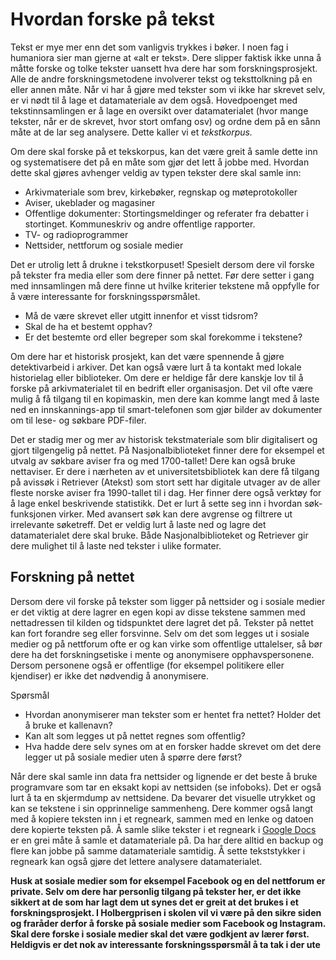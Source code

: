 # Hvordan forske på tekst

Tekst er mye mer enn det som vanligvis trykkes i bøker. I noen fag i humaniora sier man gjerne at «alt er tekst». Dere slipper faktisk ikke unna å måtte forske og tolke tekster uansett hva dere har som forskningsprosjekt. Alle de andre forskningsmetodene involverer tekst og teksttolkning på en eller annen måte. Når vi har å gjøre med tekster som vi ikke har skrevet selv, er vi nødt til å lage et datamateriale av dem også. Hovedpoenget med tekstinnsamlingen er å lage en oversikt over datamaterialet (hvor mange tekster, når er de skrevet, hvor stort omfang osv) og ordne dem på en sånn måte at de lar seg analysere. Dette kaller vi et _tekstkorpus._

Om dere skal forske på et tekskorpus, kan det være greit å samle dette inn og systematisere det på en måte som gjør det lett å jobbe med. Hvordan dette skal gjøres avhenger veldig av typen tekster dere skal samle inn:

  * Arkivmateriale som brev, kirkebøker, regnskap og møteprotokoller
  * Aviser, ukeblader og magasiner
  * Offentlige dokumenter: Stortingsmeldinger og referater fra debatter i stortinget. Kommuneskriv og andre offentlige rapporter.
  * TV- og radioprogrammer
  * Nettsider, nettforum og sosiale medier

Det er utrolig lett å drukne i tekstkorpuset! Spesielt dersom dere vil forske på tekster fra media eller som dere finner på nettet. Før dere setter i gang med innsamlingen må dere finne ut hvilke kriterier tekstene må oppfylle for å være interessante for forskningsspørsmålet.

  * Må de være skrevet eller utgitt innenfor et visst tidsrom?
  * Skal de ha et bestemt opphav?
  * Er det bestemte ord eller begreper som skal forekomme i tekstene?

Om dere har et historisk prosjekt, kan det være spennende å gjøre detektivarbeid i arkiver. Det kan også være lurt å ta kontakt med lokale historielag eller biblioteker. Om dere er heldige får dere kanskje lov til å forske på arkivmaterialet til en bedrift eller organisasjon. Det vil ofte være mulig å få tilgang til en kopimaskin, men dere kan komme langt med å laste ned en innskannings-app til smart-telefonen som gjør bilder av dokumenter om til lese- og søkbare PDF-filer.

Det er stadig mer og mer av historisk tekstmateriale som blir digitalisert og gjort tilgengelig på nettet. På Nasjonalbiblioteket finner dere for eksempel et utvalg av søkbare aviser fra og med 1700-tallet! Dere kan også bruke nettaviser. Er dere i nærheten av et universitetsbibliotek kan dere få tilgang på avissøk i Retriever (Atekst) som stort sett har digitale utvager av de aller fleste norske aviser fra 1990-tallet til i dag. Her finner dere også verktøy for å lage enkel beskrivende statistikk. Det er lurt å sette seg inn i hvordan søk-funksjonen virker. Med avansert søk kan dere avgrense og filtrere ut irrelevante søketreff. Det er veldig lurt å laste ned og lagre det datamaterialet dere skal bruke. Både Nasjonalbiblioteket og Retriever gir dere mulighet til å laste ned tekster i ulike formater.

## Forskning på nettet

Dersom dere vil forske på tekster som ligger på nettsider og i sosiale medier er det viktig at dere lagrer en egen kopi av disse tekstene sammen med nettadressen til kilden og tidspunktet dere lagret det på. Tekster på nettet kan fort forandre seg eller forsvinne. Selv om det som legges ut i sosiale medier og på nettforum ofte er og kan virke som offentlige uttalelser, så bør dere ha det forskningsetiske i mente og anonymisere opphavspersonene. Dersom personene også er offentlige (for eksempel politikere eller kjendiser) er ikke det nødvendig å anonymisere.

Spørsmål

  * Hvordan anonymiserer man tekster som er hentet fra nettet? Holder det å bruke et kallenavn?
  * Kan alt som legges ut på nettet regnes som offentlig?
  * Hva hadde dere selv synes om at en forsker hadde skrevet om det dere legger ut på sosiale medier uten å spørre dere først?

Når dere skal samle inn data fra nettsider og lignende er det beste å bruke programvare som tar en eksakt kopi av nettsiden (se infoboks). Det er også lurt å ta en skjermdump av nettsidene. Da bevarer det visuelle utrykket og kan se tekstene i sin opprinnelige sammenheng. Dere kommer også langt med å kopiere teksten inn i et regneark, sammen med en lenke og datoen dere kopierte teksten på. Å samle slike tekster i et regneark i [Google Docs][1] er en grei måte å samle et datamateriale på. Da har dere alltid en backup og flere kan jobbe på samme datamateriale samtidig. Å sette tekststykker i regneark kan også gjøre det lettere analysere datamaterialet.

   [1]: https://docs.google.com/

**Husk at sosiale medier som for eksempel Facebook og en del nettforum er private. Selv om dere har personlig tilgang på tekster her, er det ikke sikkert at de som har lagt dem ut synes det er greit at det brukes i et forskningsprosjekt. I Holbergprisen i skolen vil vi være på den sikre siden og fraråder derfor å forske på sosiale medier som Facebook og Instagram. Skal dere forske i sosiale medier skal det være godkjent av lærer først. Heldigvis er det nok av interessante forskningsspørsmål å ta tak i der ute**
